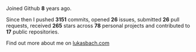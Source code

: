 Joined Github **8** years ago.

Since then I pushed **3151** commits, opened **26** issues, submitted **26** pull requests, received **265** stars across **78** personal projects and contributed to **17** public repositories.

Find out more about me on [lukasbach.com](https://lukasbach.com)
